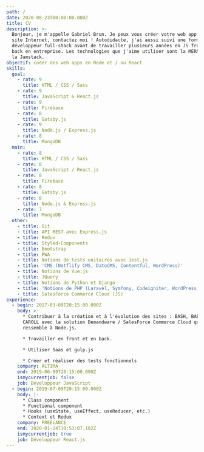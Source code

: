 ```yaml
---
path: /
date: 2020-08-23T00:00:00.000Z
title: CV
description: >-
  Bonjour, je m'appelle Gabriel Brun. Je peux vous créer votre web app ou votre
  site Internet, contactez moi ! Autodidacte, j'ai aussi suivi une formation de
  développeur full-stack avant de travailler plusieurs années en JS front et
  back en entreprise. Les technologies que j'aime utiliser sont la MERN stack et
  la Jamstack.
objectif: coder des web apps en Node et / ou React
skills:
  goal:
    - rate: 9
      title: HTML / CSS / Sass
    - rate: 9
      title: JavaScript & React.js
    - rate: 9
      title: Firebase
    - rate: 8
      title: Gatsby.js
    - rate: 9
      title: Node.js / Express.js
    - rate: 8
      title: MongoDB
  main:
    - rate: 8
      title: HTML / CSS / Sass
    - rate: 8
      title: JavaScript / React.js
    - rate: 8
      title: Firebase
    - rate: 8
      title: Gatsby.js
    - rate: 8
      title: Node.js & Express.js
    - rate: 7
      title: MongoDB
  other:
    - title: Git
    - title: API REST avec Express.js
    - title: Redux
    - title: Styled-Components
    - title: Bootstrap
    - title: PWA
    - title: Notions de tests unitaires avec Jest.js
    - title: 'CMS (Netflify CMS, DatoCMS, Contentful, WordPress)'
    - title: Notions de Vue.js
    - title: JQuery
    - title: Notions de Python et Django
    - title: 'Notions de PHP (Laravel, Symfony, Codeigniter, WordPress)'
    - title: SalesForce Commerce Cloud (JS)
experience:
  - begin: 2017-03-09T20:15:00.000Z
    body: >-
      * Contribuer à la création et à l'évolution des sites : BASH, BABYLISS et
      CAROLL avec la solution Demandware / SalesForce Commerce Cloud qui
      ressemble à Node.js.

      * Travailler en front et en back.

      * Utiliser Saas et gulp.js

      * Créer et réaliser des tests fonctionnels
    company: ALTIMA
    end: 2019-06-09T20:15:00.000Z
    ismycurrentjob: false
    job: Développeur JavaScript
  - begin: 2019-07-09T20:15:00.000Z
    body: |-
      * Class component
      * Functional component
      * Hooks (useState, useEffect, useReducer, etc.)
      * Context et Redux
    company: FREELANCE
    end: 2020-01-24T10:53:07.182Z
    ismycurrentjob: true
    job: Développeur React.js
---
```


